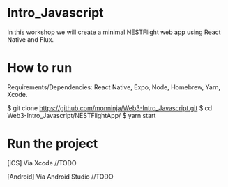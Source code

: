 # Intro_Javascript
In this workshop we will create a minimal NESTFlight web app using React Native and Flux. 

# How to run
Requirements/Dependencies: React Native, Expo, Node, Homebrew, Yarn, Xcode.

$ git clone https://github.com/monninja/Web3-Intro_Javascript.git
$ cd Web3-Intro_Javascript/NESTFlightApp/
$ yarn start


# Run the project
[iOS] Via Xcode
//TODO

[Android] Via Android Studio
//TODO